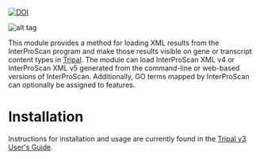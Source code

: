 [![DOI](https://zenodo.org/badge/51543090.svg)](https://zenodo.org/badge/latestdoi/51543090)

![alt tag](https://raw.githubusercontent.com/tripal/tripal/7.x-3.x/tripal/theme/images/tripal_logo.png)

This module provides a method for loading XML results from the InterProScan program and make those results visible on gene or transcript content types in [Tripal](http://tripal.info). The module can load InterProScan XML v4 or InterProScan XML v5 generated from the command-line or web-based versions of InterProScan. Additionally, GO terms mapped by InterProScan can optionally be assigned to features.

# Installation
Instructions for installation and usage are currently found in the [Tripal v3 User's Guide](https://tripal.readthedocs.io/en/latest/user_guide/example_genomics.html).
